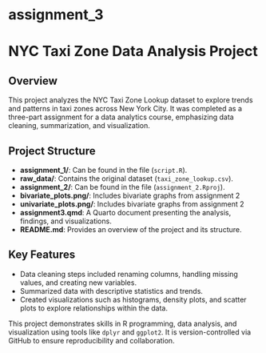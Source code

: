 # assignment_3

# NYC Taxi Zone Data Analysis Project

## Overview
This project analyzes the NYC Taxi Zone Lookup dataset to explore trends and patterns in taxi zones across New York City. It was completed as a three-part assignment for a data analytics course, emphasizing data cleaning, summarization, and visualization.

## Project Structure
- **assignment_1/**: Can be found in the file (`script.R`).
- **raw_data/**: Contains the original dataset (`taxi_zone_lookup.csv`).
- **assignment_2/**: Can be found in the file (`assignment_2.Rproj`).
- **bivariate_plots.png/**: Includes bivariate graphs from assignment 2
- **univariate_plots.png/**: Includes bivariate graphs from assignment 2
- **assignment3.qmd**: A Quarto document presenting the analysis, findings, and visualizations.
- **README.md**: Provides an overview of the project and its structure.

## Key Features
- Data cleaning steps included renaming columns, handling missing values, and creating new variables.
- Summarized data with descriptive statistics and trends.
- Created visualizations such as histograms, density plots, and scatter plots to explore relationships within the data.

This project demonstrates skills in R programming, data analysis, and visualization using tools like `dplyr` and `ggplot2`. It is version-controlled via GitHub to ensure reproducibility and collaboration.
